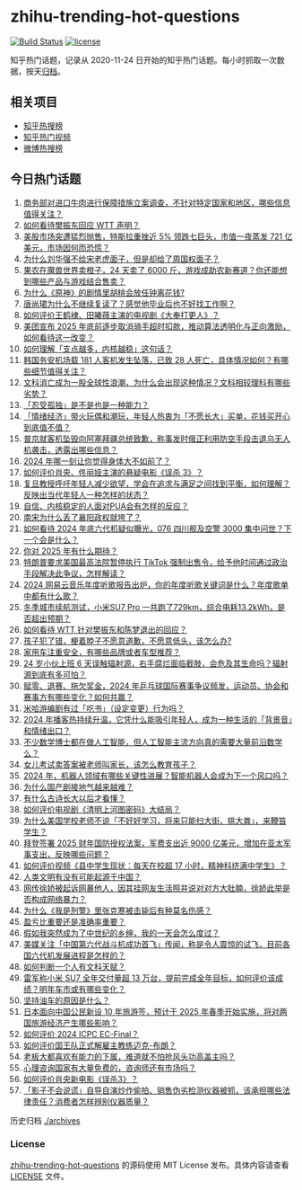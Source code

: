 # zhihu-trending-hot-questions

[![Build Status](https://github.com/justjavac/zhihu-trending-hot-questions/workflows/ci/badge.svg?branch=master)](https://github.com/justjavac/zhihu-trending-hot-questions/actions)
[![license](https://img.shields.io/github/license/justjavac/zhihu-trending-hot-questions)](https://github.com/justjavac/zhihu-trending-hot-questions/blob/master/LICENSE)

知乎热门话题，记录从 2020-11-24
日开始的知乎热门话题。每小时抓取一次数据，按天[归档](./archives)。

## 相关项目

- [知乎热搜榜](https://github.com/justjavac/zhihu-trending-top-search)
- [知乎热门视频](https://github.com/justjavac/zhihu-trending-hot-video)
- [微博热搜榜](https://github.com/justjavac/weibo-trending-hot-search)

## 今日热门话题

<!-- BEGIN -->
<!-- 最后更新时间 Sun Dec 29 2024 12:26:16 GMT+0800 (China Standard Time) -->

1. [商务部对进口牛肉进行保障措施立案调查，不针对特定国家和地区，哪些信息值得关注？](https://www.zhihu.com/question/8017457729)
1. [如何看待樊振东回应 WTT 声明？](https://www.zhihu.com/question/8158979697)
1. [美股市场突遭猛烈抛售，特斯拉重挫近 5% 领跌七巨头，市值一夜蒸发 721 亿美元，市场因何而恐慌？](https://www.zhihu.com/question/8075726973)
1. [为什么刘华强不给宋老虎面子，但是却给了周国权面子？](https://www.zhihu.com/question/520718196)
1. [果农在魔兽世界卖橙子，24 天卖了 6000 斤，游戏成助农新赛道？你还能想到哪些产品与游戏结合售卖？](https://www.zhihu.com/question/8071297760)
1. [为什么《原神》的剧情里胡桃会放任钟离花钱?](https://www.zhihu.com/question/527557940)
1. [唐尚珺为什么不继续复读了？感觉他毕业后也不好找工作啊？](https://www.zhihu.com/question/667247080)
1. [如何评价王鹤棣、田曦薇主演的电视剧《大奉打更人》？](https://www.zhihu.com/question/3838228946)
1. [美团宣布 2025 年底前逐步取消骑手超时扣款，推动算法透明化与正向激励，如何看待这一改变？](https://www.zhihu.com/question/8023106852)
1. [如何理解「支点越多，内核越稳」这句话？](https://www.zhihu.com/question/7271313613)
1. [韩国务安机场载 181 人客机发生坠落，已致 28 人死亡，具体情况如何？有哪些细节值得关注？](https://www.zhihu.com/question/8152680240)
1. [文科消亡成为一股全球性浪潮，为什么会出现这种情况？文科相较理科有哪些劣势？](https://www.zhihu.com/question/8086341738)
1. [「忍受孤独」是不是也是一种能力？](https://www.zhihu.com/question/7765469470)
1. [「情绪经济」带火玩偶和潮玩，年轻人热衷为「不愿长大」买单，花钱买开心到底值不值？](https://www.zhihu.com/question/6461528511)
1. [普京就客机坠毁向阿塞拜疆总统致歉，称事发时俄正利用防空手段击退乌无人机袭击，透露出哪些信息？](https://www.zhihu.com/question/8117331659)
1. [2024 年哪一刻让你觉得身体大不如前了？](https://www.zhihu.com/question/6752167369)
1. [如何评价肖央、佟丽娅主演的悬疑电影《误杀 3》？](https://www.zhihu.com/question/8022975790)
1. [复旦教授呼吁年轻人减少欲望，学会在追求与满足之间找到平衡，如何理解？反映出当代年轻人一种怎样的状态？](https://www.zhihu.com/question/7944147588)
1. [自信、内核稳定的人面对PUA会有怎样的反应？](https://www.zhihu.com/question/7497488334)
1. [南宋为什么丢了襄阳政权就垮了？](https://www.zhihu.com/question/7852174048)
1. [如何看待 2024 年底六代机疑似曝光，076 四川舰及空警 3000 集中问世？下一个会是什么？](https://www.zhihu.com/question/8038336948)
1. [你对 2025 年有什么期待？](https://www.zhihu.com/question/6106675709)
1. [特朗普要求美国最高法院暂停执行 TikTok 强制出售令，给予他时间通过政治手段解决此争议，怎样解读？](https://www.zhihu.com/question/8068996866)
1. [2024 网易云音乐年度听歌报告出炉，你的年度听歌关键词是什么？年度歌单中都有什么歌？](https://www.zhihu.com/question/7980859155)
1. [冬季城市续航测试，小米SU7 Pro 一共跑了729km，综合电耗13.2kWh，是否超出预期？](https://www.zhihu.com/question/7123725133)
1. [如何看待 WTT 针对樊振东和陈梦退出的回应？](https://www.zhihu.com/question/8118918539)
1. [孩子犯了错，梗着脖子不愿意道歉，不愿意低头，该怎么办?](https://www.zhihu.com/question/6074377776)
1. [家用车注重安全，有哪些品牌或者车型推荐？](https://www.zhihu.com/question/7906571610)
1. [24 岁小伙上班 6 天误触辐射源，右手腐烂面临截肢，会危及其生命吗？辐射源到底有多可怕？](https://www.zhihu.com/question/7842123012)
1. [赋零、退赛、拖欠奖金，2024 年乒乓球国际赛事争议频发，运动员、协会和赛事方有哪些变化？如何共赢？](https://www.zhihu.com/question/8004770868)
1. [米哈游编剧有过「吃书」（设定变更）行为吗？](https://www.zhihu.com/question/7670277458)
1. [2024 年播客热持续升温，它凭什么能吸引年轻人，成为一种生活的「背景音」和情绪出口？](https://www.zhihu.com/question/7084088943)
1. [不少数学博士都在做人工智能，但人工智能主流方向真的需要大量前沿数学么？](https://www.zhihu.com/question/515063566)
1. [女儿考试卖答案被老师叫家长，该怎么教育孩子？](https://www.zhihu.com/question/7945189688)
1. [2024 年，机器人领域有哪些关键性进展？智能机器人会成为下一个风口吗？](https://www.zhihu.com/question/6738842444)
1. [为什么国产剧接地气越来越难？](https://www.zhihu.com/question/7381552698)
1. [有什么古诗长大以后才看懂？](https://www.zhihu.com/question/646403110)
1. [如何评价电视剧《清明上河图密码》大结局？](https://www.zhihu.com/question/8041806089)
1. [为什么美国学校老师不说「不好好学习，将来只能扫大街、挑大粪」，来鞭笞学生？](https://www.zhihu.com/question/632232275)
1. [拜登签署 2025 财年国防授权法案，军费支出近 9000 亿美元，增加在亚太军事支出，反映哪些问题？](https://www.zhihu.com/question/7736519835)
1. [如何评价视频《县中学生现状：每天在校超 17 小时，精神科挤满中学生》？](https://www.zhihu.com/question/8001560738)
1. [人类文明有没有可能起源于中国？](https://www.zhihu.com/question/3072935311)
1. [网传徐娇被起诉网暴他人，因其挂网友生活照并说对对方大肚腩，徐娇此举是否构成网络暴力？](https://www.zhihu.com/question/8102774459)
1. [为什么《我是刑警》里张克寒被击毙后有种莫名伤感？](https://www.zhihu.com/question/7360827152)
1. [盈亏比重要还是准确率重要？](https://www.zhihu.com/question/5568937097)
1. [假如我突然成为了中世纪的乡绅，我的一天会怎么度过？](https://www.zhihu.com/question/929339990)
1. [美媒关注「中国第六代战斗机成功首飞」传闻，称是令人震惊的试飞，目前各国六代机发展进程是怎样的？](https://www.zhihu.com/question/8071663317)
1. [如何判断一个人有文科天赋？](https://www.zhihu.com/question/438266130)
1. [雷军称小米 SU7 全年交付量超 13 万台，提前完成全年目标，如何评价该成绩？明年车市或有哪些变化？](https://www.zhihu.com/question/8089957534)
1. [坚持油车的原因是什么？](https://www.zhihu.com/question/3139858418)
1. [日本面向中国公民新设 10 年旅游签，预计于 2025 年春季开始实施，将对两国旅游经济产生哪些影响？](https://www.zhihu.com/question/7828163623)
1. [如何评价 2024 ICPC EC-Final？](https://www.zhihu.com/question/5762136546)
1. [如何评价国王队正式解雇主教练迈克-布朗？](https://www.zhihu.com/question/8073142899)
1. [老板大都喜欢有能力的下属，难道就不怕抢风头功高盖主吗？](https://www.zhihu.com/question/7734714885)
1. [心理咨询国家有大量免费的，咨询师还有市场吗？](https://www.zhihu.com/question/7880454594)
1. [如何评价肖央新电影《误杀3》？](https://www.zhihu.com/question/8043058119)
1. [「影子不会说谎」自导自演炒作偷拍、销售伪劣检测仪器被抓，该承担哪些法律责任？消费者怎样辨别仪器质量？](https://www.zhihu.com/question/8068920384)

<!-- END -->

历史归档 [./archives](./archives)

### License

[zhihu-trending-hot-questions](https://github.com/justjavac/zhihu-trending-hot-questions)
的源码使用 MIT License 发布。具体内容请查看 [LICENSE](./LICENSE) 文件。
